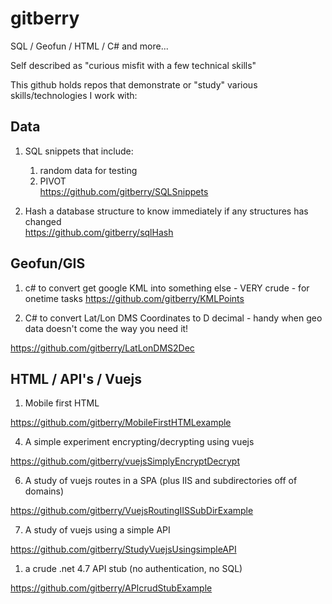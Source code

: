 # gitberry 

SQL / Geofun / HTML / C# and more...

Self described as "curious misfit with a few technical skills"

This github holds repos that demonstrate or "study" various skills/technologies I work with:

## Data ##

1. SQL snippets that include:
   1. random data for testing
   1. PIVOT
  <br />https://github.com/gitberry/SQLSnippets 

1. Hash a database structure to know immediately if any structures has changed
   <br />https://github.com/gitberry/sqlHash

## Geofun/GIS ##

1. c# to convert get google KML into something else - VERY crude - for onetime tasks
https://github.com/gitberry/KMLPoints

3. C# to convert Lat/Lon DMS Coordinates to D decimal - handy when geo data doesn't come the way you need it!

https://github.com/gitberry/LatLonDMS2Dec

## HTML / API's / Vuejs ##

1. Mobile first HTML

https://github.com/gitberry/MobileFirstHTMLexample

4. A simple experiment encrypting/decrypting using vuejs

https://github.com/gitberry/vuejsSimplyEncryptDecrypt

6. A study of vuejs routes in a SPA (plus IIS and subdirectories off of domains)

https://github.com/gitberry/VuejsRoutingIISSubDirExample

7. A study of vuejs using a simple API

https://github.com/gitberry/StudyVuejsUsingsimpleAPI

1. a crude .net 4.7 API stub (no authentication, no SQL)

https://github.com/gitberry/APIcrudStubExample
